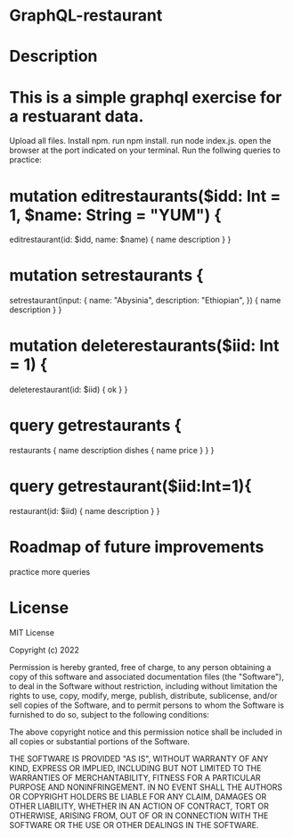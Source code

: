# GraphQL-restaurant
# Description
# This is a simple graphql exercise for a restuarant data. 
 Upload all files. Install npm. run npm install. run node index.js.  open the browser at the port indicated on your terminal. Run the follwing queries to practice:
# mutation editrestaurants($idd: Int = 1, $name: String = "YUM") {
  editrestaurant(id: $idd, name: $name) {
    name
    description
  }
}

# mutation setrestaurants {
  setrestaurant(input: {
    name: "Abysinia",
    description: "Ethiopian",
  }) {
    name
    description
  }
}

# mutation deleterestaurants($iid: Int = 1) {
  deleterestaurant(id: $iid) {
    ok
  }
}

# query getrestaurants {
  restaurants {
    name
    description
    dishes {
      name
      price
    }
  }
}

# query getrestaurant($iid:Int=1){
  restaurant(id: $iid) {
    name
    description 
  } 
}

# Roadmap of future improvements
practice more queries
# License
MIT License

Copyright (c) 2022 

Permission is hereby granted, free of charge, to any person obtaining a copy
of this software and associated documentation files (the "Software"), to deal
in the Software without restriction, including without limitation the rights
to use, copy, modify, merge, publish, distribute, sublicense, and/or sell
copies of the Software, and to permit persons to whom the Software is
furnished to do so, subject to the following conditions:

The above copyright notice and this permission notice shall be included in all
copies or substantial portions of the Software.

THE SOFTWARE IS PROVIDED "AS IS", WITHOUT WARRANTY OF ANY KIND, EXPRESS OR
IMPLIED, INCLUDING BUT NOT LIMITED TO THE WARRANTIES OF MERCHANTABILITY,
FITNESS FOR A PARTICULAR PURPOSE AND NONINFRINGEMENT. IN NO EVENT SHALL THE
AUTHORS OR COPYRIGHT HOLDERS BE LIABLE FOR ANY CLAIM, DAMAGES OR OTHER
LIABILITY, WHETHER IN AN ACTION OF CONTRACT, TORT OR OTHERWISE, ARISING FROM,
OUT OF OR IN CONNECTION WITH THE SOFTWARE OR THE USE OR OTHER DEALINGS IN THE
SOFTWARE.
